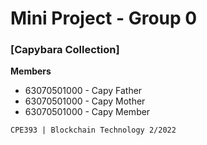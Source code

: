 # Mini Project - Group 0
### [Capybara Collection]

<b>Members</b>
- 63070501000 - Capy Father
- 63070501000 - Capy Mother
- 63070501000 - Capy Member

`CPE393 | Blockchain Technology 2/2022`
